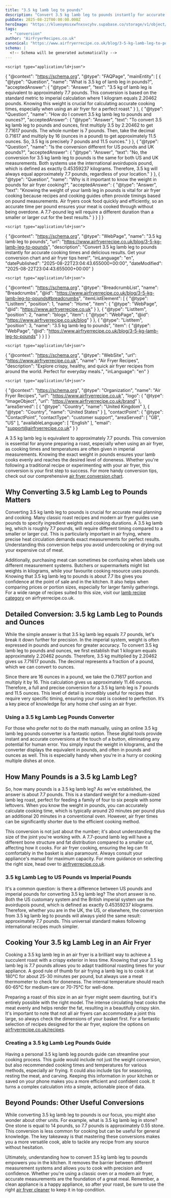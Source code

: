```yaml
---
title: "3.5 kg lamb leg to pounds"
description: "Convert 3.5 kg lamb leg to pounds instantly for accurate cooking times and delicious results. Get your conversion chart and air fryer tips here!"
pubDate: 2025-08-22T00:00:00.000Z
heroImage: "https://klueoymssxwfnxsvcyhv.supabase.co/storage/v1/object/public/Shmucket/3-5-kg-lamb-leg-to-pounds.webp"
tags:
  - "conversion"
author: "AirFryerRecipes.co.uk"
canonical: "https://www.airfryerrecipe.co.uk/blog/3-5-kg-lamb-leg-to-pounds"
schema: |
  <!-- Schema will be generated automatically -->
---
```

<script type="application/ld+json">
{
    "@context": "https://schema.org",
    "@type": "BlogPosting",
    "url": "https://www.airfryerrecipe.co.uk/blog/3-5-kg-lamb-leg-to-pounds",
    "mainEntityOfPage": {
        "@type": "WebPage",
        "@id": "https://www.airfryerrecipe.co.uk/blog/3-5-kg-lamb-leg-to-pounds"
    },
    "headline": "Quick 3.5 kg Lamb Leg to Pounds Conversion for Perfect Roasts",
    "description": "Convert 3.5 kg lamb leg to pounds instantly for accurate cooking times and delicious results. Get your conversion chart and air fryer tips here!",
    "author": {
        "@type": "Person",
        "name": "AirFryerRecipes.co.uk",
        "url": "https://www.airfryerrecipe.co.uk/about",
        "image": {
            "@type": "ImageObject",
            "url": "https://klueoymssxwfnxsvcyhv.supabase.co/storage/v1/object/public/Shmucket/Me.jpg"
        }
    },
    "publisher": {
        "@type": "Organization",
        "name": "Air Fryer Recipe",
        "logo": {
            "@type": "ImageObject",
            "url": "https://cdn.prod.website-files.com/68224a465dfe9a7ab4f57570/6844191451a8b2f1e37e63cc_Untitled%20design%20-%202025-06-05T205644.948%20(1).png"
        }
    },
    "datePublished": "2025-08-22T23:04:43.655Z",
    "dateModified": "2025-08-22T23:04:43.655Z",
    "image": {
        "@type": "ImageObject",
        "url": "https://klueoymssxwfnxsvcyhv.supabase.co/storage/v1/object/public/Shmucket/3-5-kg-lamb-leg-to-pounds.webp"
    },
    "about": {
        "@type": "Thing",
        "name": "Conversion"
    },
    "articleSection": "Conversion",
    "inLanguage": "en-GB"
}
</script>

    <script type="application/ld+json">
{
    "@context": "https://schema.org",
    "@type": "FAQPage",
    "mainEntity": [
        {
            "@type": "Question",
            "name": "What is 3.5 kg of lamb leg in pounds?",
            "acceptedAnswer": {
                "@type": "Answer",
                "text": "3.5 kg of lamb leg is equivalent to approximately 7.7 pounds. This conversion is based on the standard metric to imperial calculation where 1 kilogram equals 2.20462 pounds. Knowing this weight is crucial for calculating accurate cooking times, especially when using an air fryer for a perfect roast."
            }
        },
        {
            "@type": "Question",
            "name": "How do I convert 3.5 kg lamb leg to pounds and ounces?",
            "acceptedAnswer": {
                "@type": "Answer",
                "text": "To convert 3.5 kg lamb leg to pounds and ounces, first multiply 3.5 by 2.20462 to get 7.71617 pounds. The whole number is 7 pounds. Then, take the decimal 0.71617 and multiply by 16 (ounces in a pound) to get approximately 11.5 ounces. So, 3.5 kg is precisely 7 pounds and 11.5 ounces."
            }
        },
        {
            "@type": "Question",
            "name": "Is the conversion different for US pounds and UK pounds?",
            "acceptedAnswer": {
                "@type": "Answer",
                "text": "No, the conversion for 3.5 kg lamb leg to pounds is the same for both US and UK measurements. Both systems use the international avoirdupois pound, which is defined as exactly 0.45359237 kilograms. Therefore, 3.5 kg will always equal approximately 7.7 pounds, regardless of your location."
            }
        },
        {
            "@type": "Question",
            "name": "Why is it important to know the weight in pounds for air fryer cooking?",
            "acceptedAnswer": {
                "@type": "Answer",
                "text": "Knowing the weight of your lamb leg in pounds is vital for air fryer cooking because recipes and cooking guides often provide timings based on pound measurements. Air fryers cook food quickly and efficiently, so an accurate time per pound ensures your meat is cooked through without being overdone. A 7.7-pound leg will require a different duration than a smaller or larger cut for the best results."
            }
        }
    ]
}
</script>

    <script type="application/ld+json">
{
    "@context": "https://schema.org",
    "@type": "WebPage",
    "name": "3.5 kg lamb leg to pounds",
    "url": "https://www.airfryerrecipe.co.uk/blog/3-5-kg-lamb-leg-to-pounds",
    "description": "Convert 3.5 kg lamb leg to pounds instantly for accurate cooking times and delicious results. Get your conversion chart and air fryer tips here!",
    "inLanguage": "en",
    "datePublished": "2025-08-22T23:04:43.655000+00:00",
    "dateModified": "2025-08-22T23:04:43.655000+00:00"
}
</script>

    <script type="application/ld+json">
{
    "@context": "https://schema.org",
    "@type": "BreadcrumbList",
    "name": "Breadcrumbs",
    "@id": "https://www.airfryerrecipe.co.uk/blog/3-5-kg-lamb-leg-to-pounds#breadcrumbs",
    "itemListElement": [
        {
            "@type": "ListItem",
            "position": 1,
            "name": "Home",
            "item": {
                "@type": "WebPage",
                "@id": "https://www.airfryerrecipe.co.uk"
            }
        },
        {
            "@type": "ListItem",
            "position": 2,
            "name": "blogs",
            "item": {
                "@type": "WebPage",
                "@id": "https://www.airfryerrecipe.co.uk/blog"
            }
        },
        {
            "@type": "ListItem",
            "position": 3,
            "name": "3.5 kg lamb leg to pounds",
            "item": {
                "@type": "WebPage",
                "@id": "https://www.airfryerrecipe.co.uk/blog/3-5-kg-lamb-leg-to-pounds"
            }
        }
    ]
}
</script>

    <script type="application/ld+json">
{
    "@context": "https://schema.org",
    "@type": "WebSite",
    "url": "https://www.airfryerrecipe.co.uk",
    "name": "Air Fryer Recipes",
    "description": "Explore crispy, healthy, and quick air fryer recipes from around the world. Perfect for everyday meals.",
    "inLanguage": "en"
}
</script>

    <script type="application/ld+json">
{
    "@context": "https://schema.org",
    "@type": "Organization",
    "name": "Air Fryer Recipes",
    "url": "https://www.airfryerrecipe.co.uk",
    "logo": {
        "@type": "ImageObject",
        "url": "https://www.airfryerrecipe.co.uk/brand"
    },
    "areaServed": [
        {
            "@type": "Country",
            "name": "United Kingdom"
        },
        {
            "@type": "Country",
            "name": "United States"
        }
    ],
    "contactPoint": {
        "@type": "ContactPoint",
        "contactType": "customer support",
        "areaServed": [
            "GB",
            "US"
        ],
        "availableLanguage": [
            "English"
        ],
        "email": "support@airfryerrecipe.co.uk"
    }
}
</script>

<p>A 3.5 kg lamb leg is equivalent to approximately 7.7 pounds. This conversion is essential for anyone preparing a roast, especially when using an air fryer, as cooking times and temperatures are often given in imperial measurements. Knowing the exact weight in pounds ensures your lamb cooks evenly and reaches the desired level of doneness. Whether you're following a traditional recipe or experimenting with your air fryer, this conversion is your first step to success. For more handy conversion tips, check out our comprehensive <a href="https://www.airfryerrecipe.co.uk/air-fryer-conversion-chart">air fryer conversion chart</a>.</p>

<h2>Why Converting 3.5 kg Lamb Leg to Pounds Matters</h2>
<p>Converting 3.5 kg lamb leg to pounds is crucial for accurate meal planning and cooking. Many classic roast recipes and modern air fryer guides use pounds to specify ingredient weights and cooking durations. A 3.5 kg lamb leg, which is roughly 7.7 pounds, will require different timing compared to a smaller or larger cut. This is particularly important in air frying, where precise heat circulation demands exact measurements for perfect results. Understanding this conversion helps you avoid undercooking or drying out your expensive cut of meat.</p>
<p>Additionally, purchasing meat can sometimes be confusing when labels use different measurement systems. Butchers or supermarkets might list weights in kilograms, while your favourite cooking resource uses pounds. Knowing that 3.5 kg lamb leg to pounds is about 7.7 lbs gives you confidence at the point of sale and in the kitchen. It also helps when comparing prices or portion sizes, especially for larger family gatherings. For a wide range of recipes suited to this size, visit our <a href="https://www.airfryerrecipe.co.uk/recipe-category/lamb">lamb recipe category</a> on airfryerrecipe.co.uk.</p>

<h2>Detailed Conversion: 3.5 kg Lamb Leg to Pounds and Ounces</h2>
<p>While the simple answer is that 3.5 kg lamb leg equals 7.7 pounds, let's break it down further for precision. In the imperial system, weight is often expressed in pounds and ounces for greater accuracy. To convert 3.5 kg lamb leg to pounds and ounces, we first establish that 1 kilogram equals approximately 2.20462 pounds. Therefore, 3.5 kg multiplied by 2.20462 gives us 7.71617 pounds. The decimal represents a fraction of a pound, which we can convert to ounces.</p>
<p>Since there are 16 ounces in a pound, we take the 0.71617 portion and multiply it by 16. This calculation gives us approximately 11.46 ounces. Therefore, a full and precise conversion for a 3.5 kg lamb leg is 7 pounds and 11.5 ounces. This level of detail is incredibly useful for recipes that require very specific timing, ensuring your roast is cooked to perfection. It’s a key piece of knowledge for any home chef using an air fryer.</p>

<h3>Using a 3.5 kg Lamb Leg Pounds Converter</h3>
<p>For those who prefer not to do the math manually, using an online 3.5 kg lamb leg pounds converter is a fantastic option. These digital tools provide instant and accurate conversions at the touch of a button, eliminating any potential for human error. You simply input the weight in kilograms, and the converter displays the equivalent in pounds, and often in pounds and ounces as well. This is especially handy when you're in a hurry or cooking multiple dishes at once.</p>

<h2>How Many Pounds is a 3.5 kg Lamb Leg?</h2>
<p>So, how many pounds is a 3.5 kg lamb leg? As we've established, the answer is about 7.7 pounds. This is a standard weight for a medium-sized lamb leg roast, perfect for feeding a family of four to six people with some leftovers. When you know the weight in pounds, you can accurately calculate cooking time, which is typically around 20 minutes per pound plus an additional 20 minutes in a conventional oven. However, air fryer times can be significantly shorter due to the efficient cooking method.</p>
<p>This conversion is not just about the number; it's about understanding the size of the joint you're working with. A 7.7-pound lamb leg will have a different bone structure and fat distribution compared to a smaller cut, affecting how it cooks. For air fryer cooking, ensuring the leg can fit comfortably in the basket is also paramount. Always consult your appliance's manual for maximum capacity. For more guidance on selecting the right size, head over to <a href="https://www.airfryerrecipe.co.uk/">airfryerrecipe.co.uk</a>.</p>

<h3>3.5 kg Lamb Leg to US Pounds vs Imperial Pounds</h3>
<p>It's a common question: is there a difference between US pounds and imperial pounds for converting 3.5 kg lamb leg? The short answer is no. Both the US customary system and the British imperial system use the avoirdupois pound, which is defined as exactly 0.45359237 kilograms. Therefore, whether you are in the UK, the US, or elsewhere, the conversion from 3.5 kg lamb leg to pounds will always yield the same result: approximately 7.7 pounds. This universal standard makes following international recipes much simpler.</p>

<h2>Cooking Your 3.5 kg Lamb Leg in an Air Fryer</h2>
<p>Cooking a 3.5 kg lamb leg in an air fryer is a brilliant way to achieve a succulent roast with a crispy exterior in less time. Knowing that your 3.5 kg lamb leg is 7.7 pounds allows you to adapt traditional roasting times for your appliance. A good rule of thumb for air frying a lamb leg is to cook it at 180°C for about 25-30 minutes per pound, but always use a meat thermometer to check for doneness. The internal temperature should reach 60-65°C for medium-rare or 70-75°C for well-done.</p>
<p>Preparing a roast of this size in an air fryer might seem daunting, but it's entirely possible with the right model. The intense circulating heat cooks the meat evenly and helps render the fat, resulting in a beautifully crispy skin. It's important to note that not all air fryers can accommodate a joint this large, so always check the dimensions of your basket first. For a fantastic selection of recipes designed for the air fryer, explore the options on <a href="https://www.airfryerrecipe.co.uk/recipes">airfryerrecipe.co.uk/recipes</a>.</p>

<h3>Creating a 3.5 kg Lamb Leg Pounds Guide</h3>
<p>Having a personal 3.5 kg lamb leg pounds guide can streamline your cooking process. This guide would include not just the weight conversion, but also recommended cooking times and temperatures for various methods, especially air frying. It could also include tips for seasoning, resting the meat, and carving. Keeping this information in your kitchen or saved on your phone makes you a more efficient and confident cook. It turns a complex calculation into a simple, actionable piece of data.</p>

<h2>Beyond Pounds: Other Useful Conversions</h2>
<p>While converting 3.5 kg lamb leg to pounds is our focus, you might also wonder about other units. For example, what is 3.5 kg lamb leg in stone? One stone is equal to 14 pounds, so 7.7 pounds is approximately 0.55 stone. This conversion is less common for cooking but can be useful for general knowledge. The key takeaway is that mastering these conversions makes you a more versatile cook, able to tackle any recipe from any source without hesitation.</p>
<p>Ultimately, understanding how to convert 3.5 kg lamb leg to pounds empowers you in the kitchen. It removes the barrier between different measurement systems and allows you to cook with precision and confidence. Whether you're using a classic oven or a modern air fryer, accurate measurements are the foundation of a great meal. Remember, a clean appliance is a happy appliance, so after your roast, be sure to use the right <a href="https://www.airfryerrecipe.co.uk/air-fryer-cleaner">air fryer cleaner</a> to keep it in top condition.</p>

